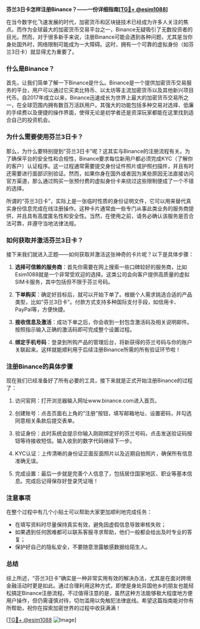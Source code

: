 **芬兰3日卡怎样注册Binance？——一份详细指南[[TG💪+ @esim1088](https://t.me/s/esim1088)]**

在当今数字化飞速发展的时代，加密货币和区块链技术已经成为许多人关注的焦点。而作为全球最大的加密货币交易平台之一，Binance无疑吸引了无数投资者的目光。然而，对于很多新手来说，注册Binance可能会遇到各种问题，尤其是当你身处国外时，网络限制可能成为一大障碍。这时，拥有一个可靠的虚拟身份（如芬兰3日卡）就显得尤为重要了。

### 什么是Binance？

首先，让我们简单了解一下Binance是什么。Binance是一个提供加密货币交易服务的平台，用户可以通过它买卖比特币、以太坊等主流加密货币以及其他新兴项目代币。自2017年成立以来，Binance迅速成长为世界上最大的加密货币交易所之一，在全球范围内拥有数百万活跃用户。其强大的功能包括多种交易对选择、低廉的手续费以及便捷的操作界面，使得无论是初学者还是资深玩家都能在这里找到适合自己的投资机会。

### 为什么需要使用芬兰3日卡？

那么，为什么要特别提到“芬兰3日卡”呢？这其实与Binance的注册流程有关。为了确保平台的安全性和合规性，Binance要求每位新用户都必须完成KYC（了解你的客户）认证程序。这一过程通常需要提交身份证件照片或护照扫描件，并且有时还需要进行面部识别验证。然而，如果你身在国外或者因为某些原因无法直接访问官方渠道，那么通过购买一张预付费的虚拟身份卡来绕过这些限制便成了一个不错的选择。

所谓的“芬兰3日卡”，实际上是一张临时性质的身份证明文件，它可以用来替代真实身份信息完成在线注册操作。这种卡片通常由一些专门从事此类业务的服务商提供，并且具有高度匿名性和安全性。当然，在使用之前，请务必确认该服务是否合法可靠，并遵守当地法律法规。

### 如何获取并激活芬兰3日卡？

接下来我们就进入正题——如何获取并激活这张神奇的卡片呢？以下是具体步骤：

1. **选择可信赖的服务商**：首先你需要在网上搜索一些口碑较好的服务商，比如Esim1088就是一个非常受欢迎的选择。这类公司会向客户提供高质量的虚拟SIM卡服务，其中包括但不限于芬兰号码。
   
2. **下单购买**：确定好目标后，就可以开始下单了。根据个人需求挑选合适的产品类型，比如“芬兰3日卡”。付款方式支持多种国际支付手段，如信用卡、PayPal等，方便快捷。

3. **接收信息及激活**：成功下单之后，你会收到一封包含激活码及相关说明邮件。按照指示输入正确的激活码即可完成整个设置过程。

4. **绑定手机号码**：登录到所购产品的管理后台，将新获得的芬兰号码与你的账户关联起来。这样就能顺利用于后续注册Binance所需的所有验证环节啦！

### 注册Binance的具体步骤

现在我们已经准备好了所有必要的工具，接下来就是正式开始注册Binance的过程了：

1. 访问官网：打开浏览器输入网址www.binance.com进入首页。
   
2. 创建账号：点击页面右上角的“注册”按钮，填写邮箱地址、设置密码，并勾选同意相关条款后提交表单。

3. 验证身份：此时系统会提示你输入刚刚绑定好的芬兰号码，点击发送验证码按钮等待接收短信。输入收到的数字代码继续下一步。

4. KYC认证：上传清晰的身份证正面反面照片以及近期自拍照片，确保所有信息准确无误。

5. 完成设置：最后一步就是完善个人信息了，包括居住国家地区、职业等基本信息。完成后记得保存好登录凭证哦！

### 注意事项

在整个过程中有几个小贴士可以帮助大家更加顺利地完成任务：

- 在填写资料时尽量保持真实有效，避免因虚假信息导致审核失败；
- 如果遇到任何困难都可以联系客服寻求帮助，他们一般都会给出及时专业的答复；
- 保护好自己的隐私安全，不要随意泄露敏感数据给陌生人。

### 总结

综上所述，“芬兰3日卡”确实是一种非常实用有效的解决办法，尤其是在面对跨境金融活动时更是如此。通过合理利用这种方式，即使是身处异国他乡的朋友也能轻松搞定Binance注册流程。不过值得注意的是，虽然这种方法能够极大程度地方便用户操作，但仍需谨慎对待，切勿滥用以免触犯法律底线。希望这篇指南能对你有所帮助，祝你在探索加密世界的过程中收获满满！

[[TG💪+ @esim1088](https://t.me/s/esim1088) ![Image](https://i.postimg.cc/4NQfJmqS/Snipaste-2025-05-13-00-14-12.png)]